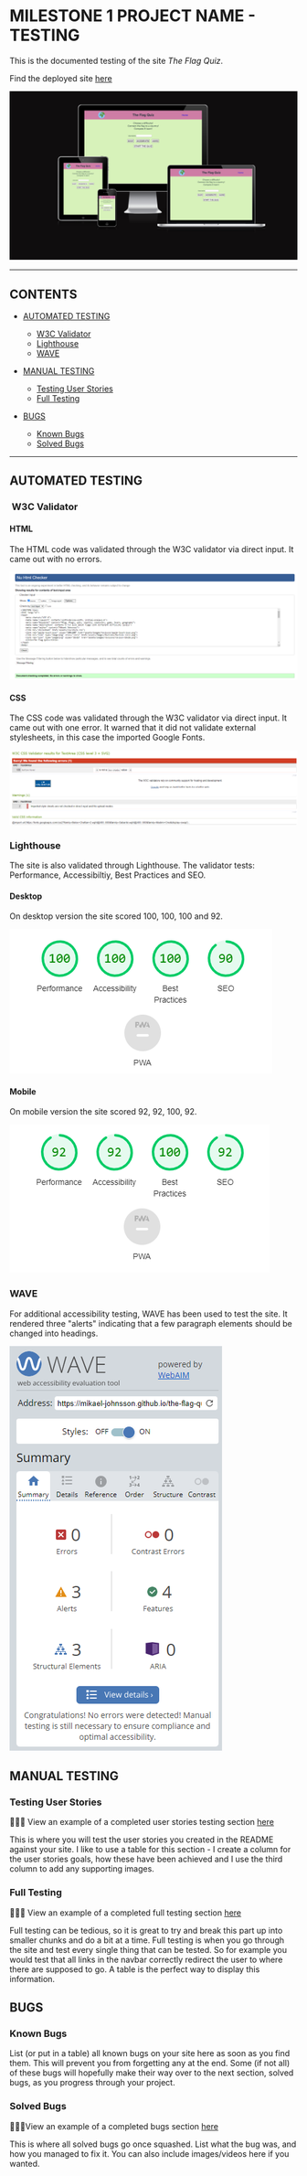 # MILESTONE 1 PROJECT NAME - TESTING

This is the documented testing of the site *The Flag Quiz*.

Find the deployed site [here](https://mikael-johnsson.github.io/the-flag-quiz/)

![Image of the site on different devices](assets/images/readme/flag_quiz_responsiveness.png)

---

## CONTENTS

* [AUTOMATED TESTING](#automated-testing)
  * [W3C Validator](#w3c-validator)
  * [Lighthouse](#lighthouse)
  * [WAVE](#wave)

* [MANUAL TESTING](#manual-testing)
  * [Testing User Stories](#testing-user-stories)
  * [Full Testing](#full-testing)

* [BUGS](#bugs)
  * [Known Bugs](#known-bugs)
  * [Solved Bugs](#solved-bugs)

---

## AUTOMATED TESTING

###  W3C Validator

#### HTML
The HTML code was validated through the W3C validator via direct input. It came out with no errors.

![Screenshot of the "no error-message" from W3C Validator](assets/images/readme/html_validation.png)

#### CSS
The CSS code was validated through the W3C validator via direct input. It came out with one error. It warned that it did not validate external stylesheets, in this case the imported Google Fonts.

![Screenshot of the "error-message" from W3C Validator](assets/images/readme/css_validation.png)
### Lighthouse
The site is also validated through Lighthouse. The validator tests: Performance, Accessibiltiy, Best Practices and SEO.
#### Desktop
On desktop version the site scored 100, 100, 100 and 92.

![Screenshot of the lighthouse score for desktop](assets/images/readme/lighthouse_desktop_start.png)

#### Mobile
On mobile version the site scored 92, 92, 100, 92.

![Screenshot of the lighthouse score for mobile](assets/images/readme/lighthouse_mobile.png)

### WAVE
For additional accessibility testing, WAVE has been used to test the site. It rendered three "alerts" indicating that a few paragraph elements should be changed into headings.

![Screenshot of the WAVE testing](assets/images/readme/wave_validation.png)


## MANUAL TESTING

### Testing User Stories

👩🏻‍💻 View an example of a completed user stories testing section [here](https://github.com/kera-cudmore/BookWorm/blob/main/TESTING.md#Testing-User-Stories)

This is where you will test the user stories you created in the README against your site. I like to use a table for this section - I create a column for the user stories goals, how these have been achieved and I use the third column to add any supporting images.

### Full Testing

👩🏻‍💻 View an example of a completed full testing section [here](https://github.com/kera-cudmore/TheQuizArms/blob/main/TESTING.md#Full-Testing)

Full testing can be tedious, so it is great to try and break this part up into smaller chunks and do a bit at a time. Full testing is when you go through the site and test every single thing that can be tested. So for example you would test that all links in the navbar correctly redirect the user to where there are supposed to go. A table is the perfect way to display this information.

## BUGS

### Known Bugs

List (or put in a table) all known bugs on your site here as soon as you find them. This will prevent you from forgetting any at the end. Some (if not all) of these bugs will hopefully make their way over to the next section, solved bugs, as you progress through your project.

### Solved Bugs

👩🏻‍💻View an example of a completed bugs section [here](https://github.com/kera-cudmore/BookWorm/blob/main/TESTING.md#BUGS)

This is where all solved bugs go once squashed. List what the bug was, and how you managed to fix it. You can also include images/videos here if you wanted.